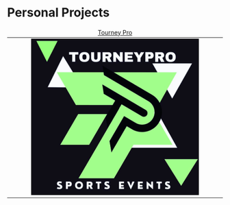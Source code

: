 # Personal Projects

<table>
    <thead>
        <tr>
<td align="center" width="25%"><a href="https://github.com/AGhaith/TourneyPro/blob/master/Readme.md">         Tourney Pro    </a></td>
        </tr>
    </thead>
    <tbody>
        <tr>
<td align="center"><a href="https://github.com/AGhaith/TourneyPro/blob/master/Readme.md">        <img src="/Logos/Logo.png"          width="80%"></img></a></td>
        </tr>
    </tbody>
</table>
</table>

